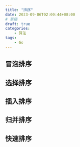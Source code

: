 ```yaml
---
title: "排序"
date: 2023-09-06T02:00:44+08:00
# 草稿
draft: true
categories:
    - 算法
tags:
    - Go
---
```


## 冒泡排序

## 选择排序

## 插入排序

## 归并排序

## 快速排序
